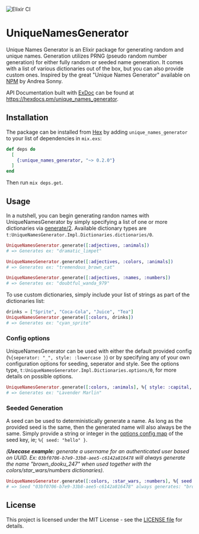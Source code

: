 ![Elixir CI](https://github.com/jongirard/unique_names_generator/actions/workflows/elixir.yml/badge.svg)

# UniqueNamesGenerator

Unique Names Generator is an Elixir package for generating random and unique names. Generation utilizes PRNG (pseudo random number generation) for either fully random or seeded name generation. It comes with a list of various dictionaries out of the box, but you can also provide custom ones. Inspired by the great "Unique Names Generator" available on [NPM](https://www.npmjs.com/package/unique-names-generator) by Andrea Sonny.

API Documentation built with [ExDoc](https://github.com/elixir-lang/ex_doc) can be found at <https://hexdocs.pm/unique_names_generator>.

## Installation

The package can be installed from [Hex](https://hex.pm/docs/publish)
by adding `unique_names_generator` to your list of dependencies in `mix.exs`:

```elixir
def deps do
  [
    {:unique_names_generator, "~> 0.2.0"}
  ]
end
```
Then run `mix deps.get`.

## Usage

In a nutshell, you can begin generating randon names with UniqueNamesGenerator by simply specifying a list of one or more dictionaries via [generate/2](`UniqueNamesGenerator.generate/2`). Available dictionary types are `t:UniqueNamesGenerator.Impl.Dictionaries.dictionaries/0`.

```elixir
UniqueNamesGenerator.generate([:adjectives, :animals])
# => Generates ex: "dramatic_limpet"

UniqueNamesGenerator.generate([:adjectives, :colors, :animals])
# => Generates ex: "tremendous_brown_cat"

UniqueNamesGenerator.generate([:adjectives, :names, :numbers])
# => Generates ex: "doubtful_wanda_979"
```

To use custom dictionaries, simply include your list of strings as part of the dictionaries list:

```elixir
drinks = ["Sprite", "Coca-Cola", "Juice", "Tea"]
UniqueNamesGenerator.generate([:colors, drinks])
# => Generates ex: "cyan_sprite"
```

### Config options

UniqueNamesGenerator can be used with either the default provided config (`%{seperator: "_", style: :lowercase }`) or by specifying any of your own configuration options for seeding, seperator and style. See the options type, `t:UniqueNamesGenerator.Impl.Dictionaries.options/0`, for more details on possible options.

```elixir
UniqueNamesGenerator.generate([:colors, :animals], %{ style: :capital, separator: " " })
# => Generates ex: "Lavender Marlin"
```

### Seeded Generation

A seed can be used to deterministically generate a name. As long as the provided seed is the same, then the generated name will also always be the same. Simply provide a string or integer in the [options config map](`t:UniqueNamesGenerator.Impl.Dictionaries.options/0`) of the seed key, ie; `%{ seed: "hello" }`. 

_(**Usecase example:** generate a username for an authenticated user based on UUID. Ex: `03bf0706-b7e9-33b8-aee5-c6142a816478` will always generate the name "brown_dooku_247" when used together with the colors/star_wars/numbers dictionaries)._

```elixir
UniqueNamesGenerator.generate([:colors, :star_wars, :numbers], %{ seed: "03bf0706-b7e9-33b8-aee5-c6142a816478" })
# => Seed "03bf0706-b7e9-33b8-aee5-c6142a816478" always generates: "brown_dooku_247"
```

## License
This project is licensed under the MIT License - see the [LICENSE file](https://github.com/jongirard/unique_names_generator/blob/development/LICENSE) for details.

